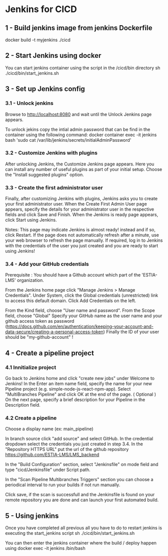 # Jenkins for CICD

## 1 - Build jenkins image from jenkins Dockerfile

docker build -t myjenkins ./cicd

## 2 - Start Jenkins using docker

You can start jenkins container using the script in the /cicd/bin directory
sh ./cicd/bin/start_jenkins.sh

## 3 - Set up Jenkins config

### 3.1 - Unlock jenkins

Browse to <http://localhost:8080> and wait until the Unlock Jenkins page appears.

To unlock jekins copy the intial admin password that can be find in the container using the following command:
docker container exec -it jenkins bash 'sudo cat /var/lib/jenkins/secrets/initialAdminPassword'

### 3.2 - Customize Jenkins with plugins

After unlocking Jenkins, the Customize Jenkins page appears. Here you can install any number of useful plugins as part of your initial setup.
Choose the "Install suggested plugins" option.

### 3.3 - Create the first administrator user

Finally, after customizing Jenkins with plugins, Jenkins asks you to create your first administrator user.
When the Create First Admin User page appears, specify the details for your administrator user in the respective fields and click Save and Finish.
When the Jenkins is ready page appears, click Start using Jenkins.

Notes:
This page may indicate Jenkins is almost ready! instead and if so, click Restart.
If the page does not automatically refresh after a minute, use your web browser to refresh the page manually.
If required, log in to Jenkins with the credentials of the user you just created and you are ready to start using Jenkins!

### 3.4 - Add your GitHub credentials

Prerequisite : You should have a Github account which part of the 'ESTIA-LMS' organization.

From the Jenkins home page click "Manage Jenkins > Manage Credentials".
Under System, click the Global credentials (unrestricted) link to access this default domain.
Click Add Credentials on the left.

From the Kind field, choose "User name and password".
From the Scope field, choose "Global"
Specify your GitHub name as the user name and your github access token as password (<https://docs.github.com/en/authentication/keeping-your-account-and-data-secure/creating-a-personal-access-token>)
Finally the ID of your user should be "my-github-account" !

## 4 - Create a pipeline project

### 4.1 Innitialize project

Go back to Jenkins home and click "create new jobs" under Welcome to Jenkins!
In the Enter an item name field, specify the name for your new Pipeline project (e.g. simple-node-js-react-npm-app).
Select "MultiBranches Pipeline" and click OK at the end of the page.
( Optional ) On the next page, specify a brief description for your Pipeline in the Description field.

### 4.2 Create a pipeline

Choose a display name (ex: main_pipeline)

In branch source click "add source" and select GitHub.
In the credential dropdown select the credentials you just created in step 3.4.
In the "Repository HTTPS URL" put the url of the github repository <https://github.com/ESTIA-LMS/LMS_backend>

In the "Build Configuration" section, select "Jenkinsfile" on mode field and type "cicd/Jenkinsfile" under Script path.

In the "Scan Pipeline Multibranches Triggers" section you can choose a periodical interval to run your builds if not run manually.

Click save, if the scan is successfull and the Jenkinsfile is found on your remote repository you are done and can launch your first automated build.

## 5 - Using jenkins

Once you have completed all previous all you have to do to restart jenkins is executing the start_jenkins script
sh ./cicd/bin/start_jenkins.sh

You can then enter the jenkins container where the build / deploy happen using
docker exec -it jenkins /bin/bash